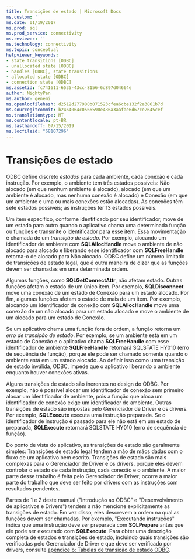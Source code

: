 ```yaml
---
title: Transições de estado | Microsoft Docs
ms.custom: ''
ms.date: 01/19/2017
ms.prod: sql
ms.prod_service: connectivity
ms.reviewer: ''
ms.technology: connectivity
ms.topic: conceptual
helpviewer_keywords:
- state transitions [ODBC]
- unallocated state [ODBC]
- handles [ODBC], state transitions
- allocated state [ODBC]
- connection state [ODBC]
ms.assetid: fc741611-6535-43cc-8156-6d897d04664e
author: MightyPen
ms.author: genemi
ms.openlocfilehash: d2512d277980b071523cfea6cbe132f2a3861b7d
ms.sourcegitcommit: b2464064c0566590e486a3aafae6d67ce2645cef
ms.translationtype: MT
ms.contentlocale: pt-BR
ms.lasthandoff: 07/15/2019
ms.locfileid: "68107296"
---
```

# <a name="state-transitions"></a>Transições de estado
ODBC define discreto *estados* para cada ambiente, cada conexão e cada instrução. Por exemplo, o ambiente tem três estados possíveis: Não alocado (em que nenhum ambiente é alocado), alocado (em que um ambiente é alocado, mas nenhuma conexão é alocado) e Conexão (em que um ambiente e uma ou mais conexões estão alocadas). As conexões têm sete estados possíveis; as instruções ter 13 estados possíveis.  
  
 Um item específico, conforme identificado por seu identificador, move de um estado para outro quando o aplicativo chama uma determinada função ou funções e transmite o identificador para esse item. Essa movimentação é chamada de um *transição de estado*. Por exemplo, alocando um identificador de ambiente com **SQLAllocHandle** move o ambiente de não alocado para alocado e liberando esse identificador com **SQLFreeHandle** retorna-o de alocado para Não alocado. ODBC define um número limitado de transições de estado legal, que é outra maneira de dizer que as funções devem ser chamadas em uma determinada ordem.  
  
 Algumas funções, como **SQLGetConnectAttr**, não afetam estado. Outras funções afetam o estado de um único item. Por exemplo, **SQLDisconnect** move uma conexão de um estado de Conexão para um estado alocado. Por fim, algumas funções afetam o estado de mais de um item. Por exemplo, alocando um identificador de conexão com **SQLAllocHandle** move uma conexão de um não alocado para um estado alocado e move o ambiente de um alocado para um estado de Conexão.  
  
 Se um aplicativo chama uma função fora de ordem, a função retorna um *erro de transição de estado*. Por exemplo, se um ambiente está em um estado de Conexão e o aplicativo chama **SQLFreeHandle** com esse identificador de ambiente **SQLFreeHandle** retornará SQLSTATE HY010 (erro de sequência de função), porque ele pode ser chamado somente quando o ambiente está em um estado alocado. Ao definir isso como uma transição de estado inválida, ODBC, impede que o aplicativo liberando o ambiente enquanto houver conexões ativas.  
  
 Alguns transições de estado são inerentes no design do ODBC. Por exemplo, não é possível alocar um identificador de conexão sem primeiro alocar um identificador de ambiente, pois a função que aloca um identificador de conexão exige um identificador de ambiente. Outras transições de estado são impostas pelo Gerenciador de Driver e os drivers. Por exemplo, **SQLExecute** executa uma instrução preparada. Se o identificador de instrução é passado para ele não está em um estado de preparada, **SQLExecute** retornará SQLSTATE HY010 (erro de sequência de função).  
  
 Do ponto de vista do aplicativo, as transições de estado são geralmente simples: Transições de estado legal tendem a mão de mãos dadas com o fluxo de um aplicativo bem escrito. Transições de estado são mais complexas para o Gerenciador de Driver e os drivers, porque eles devem controlar o estado de cada instrução, cada conexão e o ambiente. A maior parte desse trabalho é feita pelo Gerenciador de Driver; ocorre a maior parte do trabalho que deve ser feito por drivers com as instruções com resultados pendentes.  
  
 Partes de 1 e 2 deste manual ("Introdução ao ODBC" e "Desenvolvimento de aplicativos e Drivers") tendem a não mencione explicitamente as transições de estado. Em vez disso, eles descrevem a ordem na qual as funções devem ser chamadas. Por exemplo, "Executando instruções" indica que uma instrução deve ser preparada com **SQLPrepare** antes que ele pode ser executado com **SQLExecute**. Para obter uma descrição completa de estados e transições de estado, incluindo quais transições são verificadas pelo Gerenciador de Driver e que deve ser verificado por drivers, consulte [apêndice b: Tabelas de transição de estado ODBC](../../../odbc/reference/appendixes/appendix-b-odbc-state-transition-tables.md).
